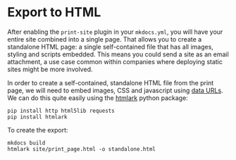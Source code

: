 # Export to HTML

After enabling the `print-site` plugin in your `mkdocs.yml`, you will have your entire site combined into a single page. That allows you to create a standalone HTML page: a single self-contained file that has all images, styling and scripts embedded. This means you could send a site as an email attachment, a use case common within companies where deploying static sites might be more involved.

In order to create a self-contained, standalone HTML file from the print page, we will need to embed images, CSS and javascript using [data URLs](https://developer.mozilla.org/en-US/docs/Web/HTTP/Basics_of_HTTP/Data_URIs). We can do this quite easily using the [htmlark](https://github.com/BitLooter/htmlark) python package:


```shell
pip install http html5lib requests
pip install htmlark
```

To create the export:

```shell
mkdocs build
htmlark site/print_page.html -o standalone.html
```
